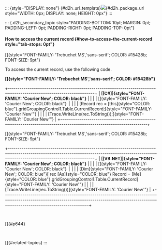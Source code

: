 ::: {style="DISPLAY: none"}
[](ms-xhelp:///?Id=d2h_url_template){#d2h_url_template}![](!package_url!){#d2h_package_url style="WIDTH: 0px; DISPLAY: none; HEIGHT: 0px"}
:::

::: {.d2h_secondary_topic style="PADDING-BOTTOM: 10pt; MARGIN: 0pt; PADDING-LEFT: 0pt; PADDING-RIGHT: 0pt; PADDING-TOP: 0pt"}
#### How to access the current record {#how-to-access-the-current-record style="tab-stops: 0pt"}

[]{style="FONT-FAMILY: 'Trebuchet MS','sans-serif'; COLOR: #15428b; FONT-SIZE: 9pt"} 

To access the current record, use the following code.

**[]{style="FONT-FAMILY: 'Trebuchet MS','sans-serif'; COLOR: #15428b"}** 

+--------------------------------------------------------------------------------------------------------------------------+
| **[\[C#\]]{style="FONT-FAMILY: 'Courier New'; COLOR: black"}**                                                           |
|                                                                                                                          |
| []{style="FONT-FAMILY: 'Courier New'; COLOR: black"}                                                                     |
|                                                                                                                          |
| [Record rec = [this]{style="COLOR: blue"}.gridGroupingControl1.Table.CurrentRecord;]{style="FONT-FAMILY: 'Courier New'"} |
|                                                                                                                          |
| [Trace.WriteLine(rec.ToString());]{style="FONT-FAMILY: 'Courier New'"}                                                   |
+--------------------------------------------------------------------------------------------------------------------------+

[]{style="FONT-FAMILY: 'Trebuchet MS','sans-serif'; COLOR: #15428b; FONT-SIZE: 9pt"} 

+--------------------------------------------------------------------------------------------------------------------------------------------------------------------------------------------------------+
| **[\[VB.NET\]]{style="FONT-FAMILY: 'Courier New'; COLOR: black"}**                                                                                                                                     |
|                                                                                                                                                                                                        |
| []{style="FONT-FAMILY: 'Courier New'; COLOR: black"}                                                                                                                                                   |
|                                                                                                                                                                                                        |
| [Dim]{style="FONT-FAMILY: 'Courier New'; COLOR: blue"}[ rec [As]{style="COLOR: blue"} Record = [Me]{style="COLOR: blue"}.gridGroupingControl1.Table.CurrentRecord]{style="FONT-FAMILY: 'Courier New'"} |
|                                                                                                                                                                                                        |
| [Trace.WriteLine(rec.ToString())]{style="FONT-FAMILY: 'Courier New'"}                                                                                                                                  |
+--------------------------------------------------------------------------------------------------------------------------------------------------------------------------------------------------------+

 

[]{#p644} 

 

[]{#related-topics}
:::
